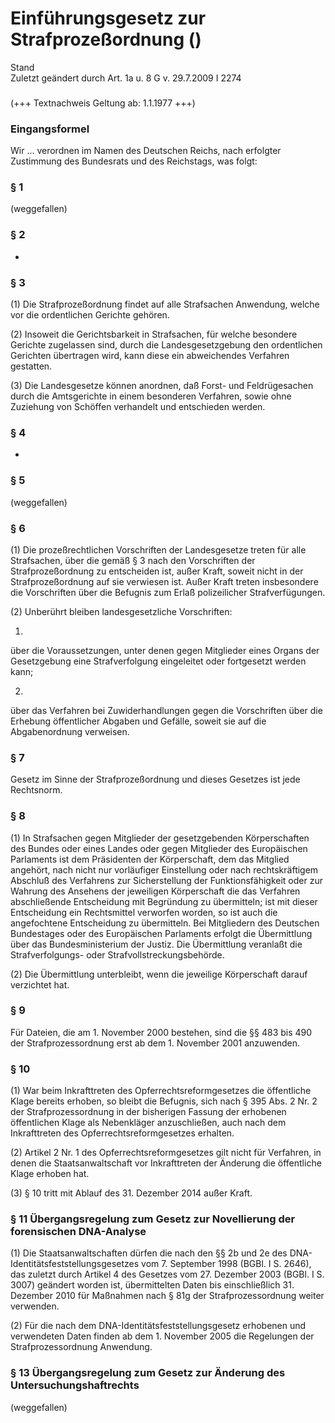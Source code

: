 Einführungsgesetz zur Strafprozeßordnung ()
===========================================

Stand  
Zuletzt geändert durch Art. 1a u. 8 G v. 29.7.2009 I 2274

### 

(+++ Textnachweis Geltung ab: 1.1.1977 +++)

### Eingangsformel

Wir ...
verordnen im Namen des Deutschen Reichs, nach erfolgter Zustimmung des Bundesrats und des Reichstags, was folgt:

### § 1

(weggefallen)

### § 2

-

### § 3

(1) Die Strafprozeßordnung findet auf alle Strafsachen Anwendung, welche vor die ordentlichen Gerichte gehören.

(2) Insoweit die Gerichtsbarkeit in Strafsachen, für welche besondere Gerichte zugelassen sind, durch die Landesgesetzgebung den ordentlichen Gerichten übertragen wird, kann diese ein abweichendes Verfahren gestatten.

(3) Die Landesgesetze können anordnen, daß Forst- und Feldrügesachen durch die Amtsgerichte in einem besonderen Verfahren, sowie ohne Zuziehung von Schöffen verhandelt und entschieden werden.

### § 4

-

### § 5

(weggefallen)

### § 6

(1) Die prozeßrechtlichen Vorschriften der Landesgesetze treten für alle Strafsachen, über die gemäß § 3 nach den Vorschriften der Strafprozeßordnung zu entscheiden ist, außer Kraft, soweit nicht in der Strafprozeßordnung auf sie verwiesen ist. Außer Kraft treten insbesondere die Vorschriften über die Befugnis zum Erlaß polizeilicher Strafverfügungen.

(2) Unberührt bleiben landesgesetzliche Vorschriften:

1.  
über die Voraussetzungen, unter denen gegen Mitglieder eines Organs der Gesetzgebung eine Strafverfolgung eingeleitet oder fortgesetzt werden kann;

2.  
über das Verfahren bei Zuwiderhandlungen gegen die Vorschriften über die Erhebung öffentlicher Abgaben und Gefälle, soweit sie auf die Abgabenordnung verweisen.

### § 7

Gesetz im Sinne der Strafprozeßordnung und dieses Gesetzes ist jede Rechtsnorm.

### § 8

(1) In Strafsachen gegen Mitglieder der gesetzgebenden Körperschaften des Bundes oder eines Landes oder gegen Mitglieder des Europäischen Parlaments ist dem Präsidenten der Körperschaft, dem das Mitglied angehört, nach nicht nur vorläufiger Einstellung oder nach rechtskräftigem Abschluß des Verfahrens zur Sicherstellung der Funktionsfähigkeit oder zur Wahrung des Ansehens der jeweiligen Körperschaft die das Verfahren abschließende Entscheidung mit Begründung zu übermitteln; ist mit dieser Entscheidung ein Rechtsmittel verworfen worden, so ist auch die angefochtene Entscheidung zu übermitteln. Bei Mitgliedern des Deutschen Bundestages oder des Europäischen Parlaments erfolgt die Übermittlung über das Bundesministerium der Justiz. Die Übermittlung veranlaßt die Strafverfolgungs- oder Strafvollstreckungsbehörde.

(2) Die Übermittlung unterbleibt, wenn die jeweilige Körperschaft darauf verzichtet hat.

### § 9

Für Dateien, die am 1. November 2000 bestehen, sind die §§ 483 bis 490 der Strafprozessordnung erst ab dem 1. November 2001 anzuwenden.

### § 10

(1) War beim Inkrafttreten des Opferrechtsreformgesetzes die öffentliche Klage bereits erhoben, so bleibt die Befugnis, sich nach § 395 Abs. 2 Nr. 2 der Strafprozessordnung in der bisherigen Fassung der erhobenen öffentlichen Klage als Nebenkläger anzuschließen, auch nach dem Inkrafttreten des Opferrechtsreformgesetzes erhalten.

(2) Artikel 2 Nr. 1 des Opferrechtsreformgesetzes gilt nicht für Verfahren, in denen die Staatsanwaltschaft vor Inkrafttreten der Änderung die öffentliche Klage erhoben hat.

(3) § 10 tritt mit Ablauf des 31. Dezember 2014 außer Kraft.

### § 11 Übergangsregelung zum Gesetz zur Novellierung der forensischen DNA-Analyse

(1) Die Staatsanwaltschaften dürfen die nach den §§ 2b und 2e des DNA-Identitätsfeststellungsgesetzes vom 7. September 1998 (BGBl. I S. 2646), das zuletzt durch Artikel 4 des Gesetzes vom 27. Dezember 2003 (BGBl. I S. 3007) geändert worden ist, übermittelten Daten bis einschließlich 31. Dezember 2010 für Maßnahmen nach § 81g der Strafprozessordnung weiter verwenden.

(2) Für die nach dem DNA-Identitätsfeststellungsgesetz erhobenen und verwendeten Daten finden ab dem 1. November 2005 die Regelungen der Strafprozessordnung Anwendung.

### § 13 Übergangsregelung zum Gesetz zur Änderung des Untersuchungshaftrechts

(weggefallen)
